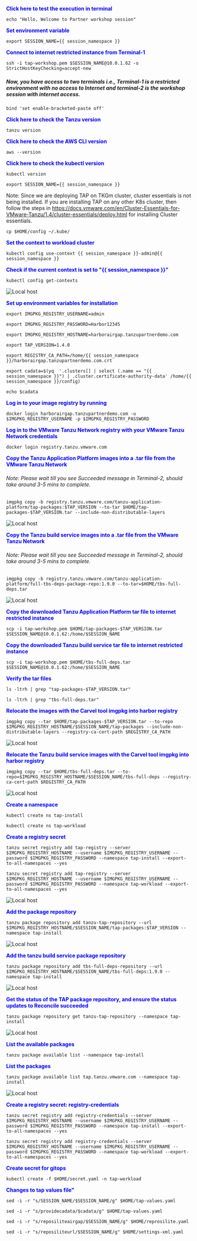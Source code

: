 
<p style="color:blue"><strong> Click here to test the execution in terminal</strong></p>

```execute-all
echo "Hello, Welcome to Partner workshop session"
```

<p style="color:blue"><strong> Set environment variable </strong></p>

```execute-all
export SESSION_NAME={{ session_namespace }}
```

<p style="color:blue"><strong> Connect to internet restricted instance from Terminal-1 </strong></p>

```execute
ssh -i tap-workshop.pem $SESSION_NAME@10.0.1.62 -o StrictHostKeyChecking=accept-new
```

##### Now, you have access to two terminals i.e.,  Terminal-1 is a restricted environment with no access to Internet and terminal-2 is the workshop session with internet access. 

```execute
bind 'set enable-bracketed-paste off'
```

<p style="color:blue"><strong> Click here to check the Tanzu version</strong></p>

```execute
tanzu version
```

<p style="color:blue"><strong> Click here to check the AWS CLI version</strong></p>

```execute
aws --version
```

<p style="color:blue"><strong> Click here to check the kubectl version</strong></p>

```execute
kubectl version
```

```execute-all
export SESSION_NAME={{ session_namespace }}
```

Note: Since we are deploying TAP on TKGm cluster, cluster essentials is not being installed. If you are installing TAP on any other K8s cluster, then follow the steps in https://docs.vmware.com/en/Cluster-Essentials-for-VMware-Tanzu/1.4/cluster-essentials/deploy.html for installing Cluster essentials. 

```execute
cp $HOME/config ~/.kube/
```

<p style="color:blue"><strong> Set the context to workload cluster</strong></p>

```execute
kubectl config use-context {{ session_namespace }}-admin@{{ session_namespace }}
```

<p style="color:blue"><strong> Check if the current context is set to "{{ session_namespace }}"</strong></p>

```execute
kubectl config get-contexts
```

![Local host](images/airgap-1.png)

<p style="color:blue"><strong> Set up environment variables for installation </strong></p>

```execute-1
export IMGPKG_REGISTRY_USERNAME=admin
```

```execute-1
export IMGPKG_REGISTRY_PASSWORD=Harbor12345
```

```execute-1
export IMGPKG_REGISTRY_HOSTNAME=harborairgap.tanzupartnerdemo.com
```

```execute-2
export TAP_VERSION=1.4.0
```

```execute-1
export REGISTRY_CA_PATH=/home/{{ session_namespace }}/harborairgap.tanzupartnerdemo.com.crt
```

```execute-1
export cadata=$(yq  '.clusters[] | select (.name == "{{ session_namespace }}") | .cluster.certificate-authority-data' /home/{{ session_namespace }}/config)
```

```execute
echo $cadata
```

<p style="color:blue"><strong> Log in to your image registry by running </strong></p>

```execute
docker login harborairgap.tanzupartnerdemo.com -u $IMGPKG_REGISTRY_USERNAME -p $IMGPKG_REGISTRY_PASSWORD
```

<p style="color:blue"><strong> Log in to the VMware Tanzu Network registry with your VMware Tanzu Network credentials </strong></p>

```execute-2
docker login registry.tanzu.vmware.com
```

<p style="color:blue"><strong> Copy the Tanzu Application Platform images into a .tar file from the VMware Tanzu Network </strong></p>

###### Note: Please wait till you see Succeeded message in Terminal-2, should take around 3-5 mins to complete. 

```execute-2
imgpkg copy -b registry.tanzu.vmware.com/tanzu-application-platform/tap-packages:$TAP_VERSION --to-tar $HOME/tap-packages-$TAP_VERSION.tar --include-non-distributable-layers
```

![Local host](images/airgap-3.png)

<p style="color:blue"><strong> Copy the Tanzu build service images into a .tar file from the VMware Tanzu Network</strong></p>

###### Note: Please wait till you see Succeeded message in Terminal-2, should take around 3-5 mins to complete. 

```execute-2
imgpkg copy -b registry.tanzu.vmware.com/tanzu-application-platform/full-tbs-deps-package-repo:1.9.0 --to-tar=$HOME/tbs-full-deps.tar
```

![Local host](images/airgap-4.png)

<p style="color:blue"><strong> Copy the downloaded Tanzu Application Platform tar file to internet restricted instance </strong></p>

```execute-2
scp -i tap-workshop.pem $HOME/tap-packages-$TAP_VERSION.tar $SESSION_NAME@10.0.1.62:/home/$SESSION_NAME
```

<p style="color:blue"><strong> Copy the downloaded Tanzu build service tar file to internet restricted instance  </strong></p>

```execute-2
scp -i tap-workshop.pem $HOME/tbs-full-deps.tar $SESSION_NAME@10.0.1.62:/home/$SESSION_NAME
```

<p style="color:blue"><strong> Verify the tar files </strong></p>

```execute-1
ls -ltrh | grep "tap-packages-$TAP_VERSION.tar"
```

```execute-1
ls -ltrh | grep "tbs-full-deps.tar"
```

<p style="color:blue"><strong> Relocate the images with the Carvel tool imgpkg into harbor registry </strong></p>

```execute-1
imgpkg copy --tar $HOME/tap-packages-$TAP_VERSION.tar --to-repo $IMGPKG_REGISTRY_HOSTNAME/$SESSION_NAME/tap-packages --include-non-distributable-layers --registry-ca-cert-path $REGISTRY_CA_PATH
```

![Local host](images/airgap-85.png)

<p style="color:blue"><strong> Relocate the Tanzu build service images with the Carvel tool imgpkg into harbor registry </strong></p>

```execute-1
imgpkg copy --tar $HOME/tbs-full-deps.tar --to-repo=$IMGPKG_REGISTRY_HOSTNAME/$SESSION_NAME/tbs-full-deps --registry-ca-cert-path $REGISTRY_CA_PATH
```

![Local host](images/airgap-86.png)


<p style="color:blue"><strong> Create a namespace </strong></p>

```execute
kubectl create ns tap-install
```

```execute
kubectl create ns tap-workload
```

<p style="color:blue"><strong> Create a registry secret </strong></p>

```execute
tanzu secret registry add tap-registry --server   $IMGPKG_REGISTRY_HOSTNAME --username $IMGPKG_REGISTRY_USERNAME --password $IMGPKG_REGISTRY_PASSWORD --namespace tap-install --export-to-all-namespaces --yes
```

```execute
tanzu secret registry add tap-registry --server   $IMGPKG_REGISTRY_HOSTNAME --username $IMGPKG_REGISTRY_USERNAME --password $IMGPKG_REGISTRY_PASSWORD --namespace tap-workload --export-to-all-namespaces --yes
```

![Local host](images/airgap-2.png)

<p style="color:blue"><strong> Add the package repository </strong></p>

```execute
tanzu package repository add tanzu-tap-repository --url $IMGPKG_REGISTRY_HOSTNAME/$SESSION_NAME/tap-packages:$TAP_VERSION --namespace tap-install
```

![Local host](images/airgap-5.png)


<p style="color:blue"><strong> Add the tanzu build service package repository </strong></p>

```execute
tanzu package repository add tbs-full-deps-repository --url $IMGPKG_REGISTRY_HOSTNAME/$SESSION_NAME/tbs-full-deps:1.9.0 --namespace tap-install
```

![Local host](images/airgap-6.png)

<p style="color:blue"><strong> Get the status of the TAP package repository, and ensure the status updates to Reconcile succeeded </strong></p>

```execute
tanzu package repository get tanzu-tap-repository --namespace tap-install
```

![Local host](images/airgap-7.png)

<p style="color:blue"><strong>  List the available packages </strong></p>

```execute
tanzu package available list --namespace tap-install
```

<p style="color:blue"><strong> List the packages </strong></p>

```execute
tanzu package available list tap.tanzu.vmware.com --namespace tap-install
```

![Local host](images/airgap-8.png)


<p style="color:blue"><strong> Create a registry secret: registry-credentials </strong></p>

```execute
tanzu secret registry add registry-credentials --server   $IMGPKG_REGISTRY_HOSTNAME --username $IMGPKG_REGISTRY_USERNAME --password $IMGPKG_REGISTRY_PASSWORD --namespace tap-install --export-to-all-namespaces --yes
```

```execute
tanzu secret registry add registry-credentials --server   $IMGPKG_REGISTRY_HOSTNAME --username $IMGPKG_REGISTRY_USERNAME --password $IMGPKG_REGISTRY_PASSWORD --namespace tap-workload --export-to-all-namespaces --yes
```

<p style="color:blue"><strong> Create secret for gitops </strong></p>

```execute
kubectl create -f $HOME/secret.yaml -n tap-workload
```

<p style="color:blue"><strong> Changes to tap values file" </strong></p>

```execute
sed -i -r "s/SESSION_NAME/$SESSION_NAME/g" $HOME/tap-values.yaml
```

```execute
sed -i -r "s/providecadata/$cadata/g" $HOME/tap-values.yaml
```

```execute
sed -i -r "s/reposiliteairgap/$SESSION_NAME/g" $HOME/reprosilite.yaml
```

```execute
sed -i -r "s/reposiliteurl/$SESSION_NAME/g" $HOME/settings-xml.yaml
```
